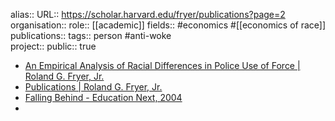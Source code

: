 alias::
URL:: https://scholar.harvard.edu/fryer/publications?page=2
organisation::
role:: [[academic]] 
fields:: #economics #[[economics of race]] 
publications:: 
tags:: person #anti-woke  
project::
public:: true

- [An Empirical Analysis of Racial Differences in Police Use of Force | Roland G. Fryer, Jr.](https://scholar.harvard.edu/fryer/publications/empirical-analysis-racial-differences-police-use-force)
- [Publications | Roland G. Fryer, Jr.](https://scholar.harvard.edu/fryer/publications?page=2)
- [Falling Behind - Education Next, 2004](https://scholar.harvard.edu/sites/scholar.harvard.edu/files/fryer/files/falling_behind.pdf)
-